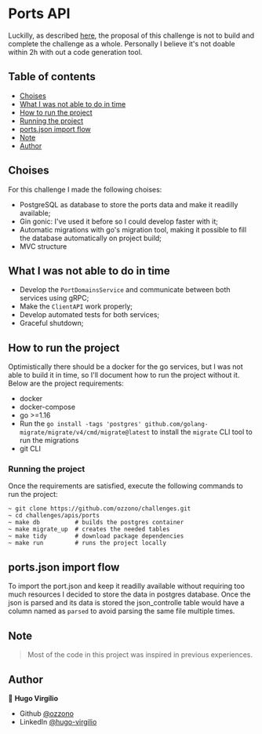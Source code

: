 # Ports API

Luckilly, as described [here](./DESCRIPTION.md), the proposal of this challenge is not to build and complete the challenge as a whole. Personally I believe it's not doable within 2h with out a code generation tool.

## Table of contents

- [Choises](#choises)
- [What I was not able to do in time](#what-i-was-not-able-to-do-in-time)
- [How to run the project](#how-to-run-the-project)
- [Running the project](#running-the-project)
- [ports.json import flow](#portsjson-import-flow)
- [Note](#note)
- [Author](#author)


## Choises

For this challenge I made the following choises:

- PostgreSQL as database to store the ports data and make it readilly available;
- Gin gonic: I've used it before so I could develop faster with it;
- Automatic migrations with go's migration tool, making it possible to fill the database automatically on project build;
- MVC structure

## What I was not able to do in time

- Develop the `PortDomainsService` and communicate between both services using gRPC;
- Make the `ClientAPI` work properly;
- Develop automated tests for both services;
- Graceful shutdown;

## How to run the project

Optimistically there should be a docker for the go services, but I was not able to build it in time, so I'll document how to run the project without it.
Below are the project requirements:

- docker
- docker-compose
- go >=1.16
- Run the `go install -tags 'postgres' github.com/golang-migrate/migrate/v4/cmd/migrate@latest` to install the `migrate` CLI tool to run the migrations
- git CLI

### Running the project

Once the requirements are satisfied, execute the following commands to run the project:

```shell
~ git clone https://github.com/ozzono/challenges.git
~ cd challenges/apis/ports 
~ make db          # builds the postgres container
~ make migrate_up  # creates the needed tables
~ make tidy        # download package dependencies
~ make run         # runs the project locally
```

## ports.json import flow

To import the port.json and keep it readilly available without requiring too much resources I decided to store the data in postgres database. Once the json is parsed and its data is stored the json_controlle table would have a column named as `parsed` to avoid parsing the same file multiple times.

## Note

> Most of the code in this project was inspired in previous experiences.

## Author

👤 **Hugo Virgílio**
* Github [@ozzono](https://github.com/ozzono)
* LinkedIn [@hugo-virgilio](https://www.linkedin.com/in/hugo-virgilio/?locale=en_US)